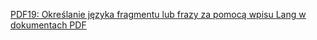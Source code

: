 [PDF19: Określanie języka fragmentu lub frazy za pomocą wpisu Lang w dokumentach PDF](https://www.w3.org/WAI/WCAG22/Techniques/pdf/PDF19)